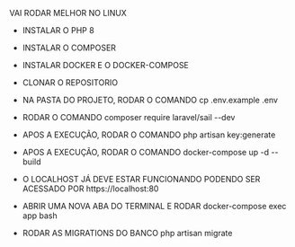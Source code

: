 VAI RODAR MELHOR NO LINUX

- INSTALAR O PHP 8
- INSTALAR O COMPOSER

- INSTALAR DOCKER E O DOCKER-COMPOSE

- CLONAR O REPOSITORIO
- NA PASTA DO PROJETO, RODAR O COMANDO
    cp .env.example .env
- RODAR O COMANDO
    composer require laravel/sail --dev
- APOS A EXECUÇÃO, RODAR O COMANDO
    php artisan key:generate
- APOS A EXECUÇÃO, RODAR O COMANDO
    docker-compose up -d --build

- O LOCALHOST JÁ DEVE ESTAR FUNCIONANDO
PODENDO SER ACESSADO POR https://localhost:80

- ABRIR UMA NOVA ABA DO TERMINAL E RODAR
    docker-compose exec app bash
- RODAR AS MIGRATIONS DO BANCO
    php artisan migrate
